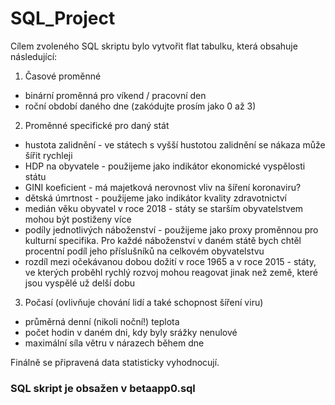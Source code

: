 # SQL_Project

Cílem zvoleného SQL skriptu bylo vytvořit flat tabulku, která obsahuje následující:
1. Časové proměnné
+ binární proměnná pro víkend / pracovní den
+ roční období daného dne (zakódujte prosím jako 0 až 3)
2. Proměnné specifické pro daný stát
+ hustota zalidnění - ve státech s vyšší hustotou zalidnění se nákaza může šířit rychleji
+ HDP na obyvatele - použijeme jako indikátor ekonomické vyspělosti státu
+ GINI koeficient - má majetková nerovnost vliv na šíření koronaviru?
+ dětská úmrtnost - použijeme jako indikátor kvality zdravotnictví
+ medián věku obyvatel v roce 2018 - státy se starším obyvatelstvem mohou být postiženy více
+ podíly jednotlivých náboženství - použijeme jako proxy proměnnou pro kulturní specifika. Pro každé náboženství v daném státě bych chtěl procentní podíl jeho příslušníků na celkovém obyvatelstvu
+ rozdíl mezi očekávanou dobou dožití v roce 1965 a v roce 2015 - státy, ve kterých proběhl rychlý rozvoj mohou reagovat jinak než země, které jsou vyspělé už delší dobu
3. Počasí (ovlivňuje chování lidí a také schopnost šíření viru)
+ průměrná denní (nikoli noční!) teplota
+ počet hodin v daném dni, kdy byly srážky nenulové
+ maximální síla větru v nárazech během dne

Finálně se připravená data statisticky vyhodnocují.

### SQL skript je obsažen v betaapp0.sql
